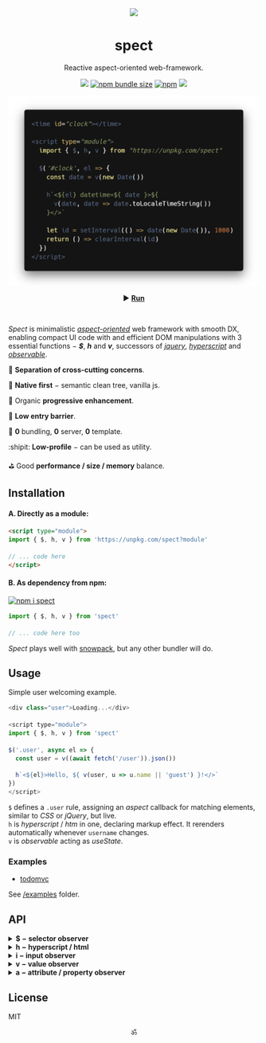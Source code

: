 <div align="center"><img src="https://avatars3.githubusercontent.com/u/53097200?s=200&v=4" width=108 /></div>
<p align="center"><h1 align="center">spect</h1></p>
<p align="center">
  Reactive aspect-oriented web-framework.<br/>
  <!-- Build reactive UIs with rules, similar to CSS.<br/> -->
  <!-- Each rule specifies an <em>aspect</em> function, carrying a piece of logic.<br/> -->
</p>
<p align="center">
  <a href="https://travis-ci.org/spectjs/spect"><img src="https://travis-ci.org/spectjs/spect.svg?branch=master"/></a>
  <a href="https://bundlephobia.com/result?p=spect"><img alt="npm bundle size" src="https://img.shields.io/bundlephobia/minzip/spect?label=size"></a>
  <a href="https://npmjs.org/package/spect"><img alt="npm" src="https://img.shields.io/npm/v/spect"></a>
  <img src="https://img.shields.io/badge/stability-stable-green"/>
</p>

<p align="center"><img src="/preview.png" width="566"/></p>
<p align="center">▶ <a href="https://codepen.io/dyv/pen/oNXXZEb" target="_blank"><strong>Run</strong></a></p>
<br/>

<!--
<time id="clock"></time>

<script type="module">
  import { $, h, v } from "https://unpkg.com/spect"

  $('#clock', el => {
    const date = v(new Date())

    h`<${el} datetime=${ date }>
      ${ date`toLocaleTimeString` }
    </>`

    let id = setInterval(() => date(new Date()), 1000)
    return () => clearInterval(id)
  })
</script>
-->

_Spect_ is minimalistic [_aspect-oriented_](https://en.wikipedia.org/wiki/Aspect-oriented_programming) web framework with smooth DX, enabling compact UI code with and efficient DOM manipulations with 3 essential functions − _**$**_, _**h**_ and _**v**_, successors of [_jquery_](https://ghub.io/jquery), [_hyperscript_](https://ghub.io/hyperscript) and [_observable_](https://www.npmjs.com/package/observable).

:gem: **Separation of cross-cutting concerns**.

:deciduous_tree: **Native first** − semantic clean tree, vanilla js.

:calling: Organic **progressive enhancement**.

:baby_chick: **Low entry barrier**.

:dizzy: **0** bundling, **0** server, **0** template.

:shipit: **Low-profile** − can be used as utility.

:golf: Good **performance / size / memory** balance.


## Installation

#### A. Directly as a module:

```html
<script type="module">
import { $, h, v } from 'https://unpkg.com/spect?module'

// ... code here
</script>
```

#### B. As dependency from npm:

[![npm i spect](https://nodei.co/npm/spect.png?mini=true)](https://npmjs.org/package/spect/)

```js
import { $, h, v } from 'spect'

// ... code here too
```

_Spect_ plays well with [snowpack](https://www.snowpack.dev/), but any other bundler will do.


## Usage

Simple user welcoming example.

```js
<div class="user">Loading...</div>

<script type="module">
import { $, h, v } from 'spect'

$('.user', async el => {
  const user = v((await fetch('/user')).json())

  h`<${el}>Hello, ${ v(user, u => u.name || 'guest') }!</>`
})
</script>
```

`$` defines a `.user` rule, assigning an _aspect_ callback for matching elements, similar to _CSS_ or _jQuery_, but live.<br/>
`h` is _hyperscript_ / _htm_ in one, declaring markup effect. It rerenders automatically whenever `username` changes.<br/>
`v` is _observable_ acting as _useState_.

<!--
Consider simple todo app.

```js
<form class="todo">
  <label for="add-todo">
    <span>Add Todo</span>
    <input name="text" required/>
  </label>
  <button type="submit">Add</button>
  <ul class="todo-list"><ul>
</form>

<script type="module">
import { $, h, on, list } from 'spect'

const todos = list([])

$('.todo-list', el => h`<${el}>${ todos }</>`)

$('.todo-form', el => on(el, 'submit', e => {
  e.preventDefault()
  if (!el.checkValidity()) return
  todos.push({ text: e.elements.text.value })
  el.reset()
}))
</script>
```

Input element here is uncontrolled and logic closely follows native js to provide _progressive enhancement_. _**`list`**_ creates an observable array `todos`, mutating it automatically rerenders _**`h`**_.
-->

### Examples

* [todomvc](https://spectjs.github.io/spect/examples/todomvc.html)

See [/examples](examples) folder.

<!--

Maybe validation / sending form? (better for cases, eg. forms (all react cases))
Or familiar examples of another framework, rewritten with spect? (better for docs, as spect vs N)
Something showcasing wow features, like composable streaming and how that restructures waterfall rendering?
Yes, makes more sense. The very natural flow, where with HTML you can prototype, then naturally upgrade to UI-framework, then add actions. Minimize design - code distance.

an app, displaying a [list of users].
First, create semantic HTML you'd regularly do without js.

```html
<!doctype html>

<template id="article">
  <article>
  </article>
</template>

<main>
  <div id="articles">
  </div>
</main>
```

Second, make data loading circuit.

```js
<script type="module">
import { $, h, store } from 'https://unpkg.com/spect?module'

const articles = store({
  items: [],
  load() {
    this.loading = true
    this.items = await (await fetch(url)).json()
    this.loading = false
  }
})

$('#articles', el => {
  h`<${el}>${
    articles.map(item => h``)
  }</>`
})
</script>
```

_Spect_ doesn't make any guess about storage, actions, renderer or tooling setup and can be used with different flavors.

#### Vanilla

```js
import { $ } from 'spect'

// touched inputs
$('input', el => el.addEventListener('focus', e => el.classList.add('touched')))
```

#### Microfrontends

Pending...

#### Aspect-Oriented DOM

Pending...

-->

## API

<details><summary><strong>$ − selector observer</strong></summary><br/>

> $( scope? , selector , aspect? )<br/>

Observe selector, trigger callback for elements matching the selector.

* `selector` is a valid CSS selector.
* `scope` is optional _HTMLElement_ or a list of elements to narrow down selector.
* `aspect` is a function with `(element) => teardown?` signature.

```js
import { $, v, h } from 'spect'

$('.foo', el => {
  console.log('active')
  return () => console.log('inactive')
})

let foo = h`<div.foo/>`
document.body.append(foo)
// ... "active"

foo.remove()
// ... "inactive"
```

#### Example

```js
import { $ } from 'spect'

const $timer = $('.timer', el => {
  let count = 0
  let id = setInterval(() => {
    el.innerHTML = `Seconds: ${count++}`
  }, 1000)
  return () => clearInterval(id)
})
```

_Related_: [selector-collection](https://ghub.io/selector-collection)

<br/>

</details>


<details><summary><strong>h − hyperscript / html</strong></summary><br/>

> el = h( tag | target , props? , ...children )<br/>
> el = h\`...content\`<br/>

[Hyperscript](https://ghub.io/hyperscript) with observables. Can be used as template literal or as JSX. Uses [htm](https://ghub.io/htm) syntax, so can be compiled away for production.

```js
import { h, v } from 'spect'

const text = v('foobar')

/* jsx h */
const bar = <bar>{ text }</bar>

// update content
text('fooobar')

// template literal
const foo = h`<baz>${ text }</baz>`

// fragment
const fooFoo = h`<foo>1</foo><foo>2</foo>`

// hydrate
h`<${foo} ...${props}>${ children }</>`

// observables
h`<a>${ rxSubject } - ${ asyncIterable } - ${ promise }</a>`
```

#### Example

```js
import { $, v, h } from 'spect'

$('#clock', el => {
  let date = v(new Date())
  setInterval(() => date(new Date()), 1000)
  h`<${el}>${ v(date, date => date.toISOString())} </>`
})
```

_Related_: [xhtm](https://ghub.io/xhtm)
_R&D_: [lit-html](https://ghub.io/lit-html), [htm@1](https://ghub.io/htm) [htl](https://ghub.io/htl), [hyperscript](https://ghub.io/hyperscript), [incremental-dom](https://ghub.io/incremental-dom), [snabbdom](https://ghub.io/snabbdom), [nanomorph](https://ghub.io/nanomorph), [uhtml](https://ghub.io/uhtml) and others.

<br/>

</details>


<details><summary><strong>i − input observer</strong></summary><br/>

> value = i( input | selector )<br/>

Input observable. Creates a get/set/subscribe function for values from _Input_, _Checkbox_, _Radio_, _Select_ or _Range_.

```js
import { i, v } from 'spect'

// input
let ids = i(h`<input#id value=1/>`)

// subscribe
ids(value => console.log(value))

// computed
let sum = v([i`#a`, i`#b`], ([a, b]) => a + b)
```

#### Example

```js
import { i, v } from 'spect'

const f = i`#fahren`, c = i`#celsius`
const celsius = v(f, f => (f - 32) / 1.8)
const fahren = v(c, c => (c * 9) / 5 + 32)

celsius() // 0
fahren() // 32
```

_R&D_: [observable](https://ghub.io/observable).

<br/>

</details>


<details><summary><strong>v − value observer</strong></summary><br/>

> value = v( source? , map? , unmap? )<br/>
> value = v\`...content\`<br/>

Universal observable − creates a getter/setter function with [observable](https://ghub.io/observable) interface from any `source`:

* _Primitive_ − simple observable state.
* _Function_ − initialized observable state.
* _Observable_ (_v_, [observ-*](https://ghub.io/observ), [observable](https://ghub.io/observable), [mutant](https://ghub.io/mutant) etc.) − 2-way bound wrapper observable.
* _AsyncIterator_ or [`[Symbol.asyncIterator]`](https://developer.mozilla.org/en-US/docs/Web/JavaScript/Reference/Global_Objects/Symbol/asyncIterator) − mapped iterator observable.
* _Promise_ or _thenable_ − promise state observable.
* _Standard observable_ or [`[Symbol.observable]`](https://ghub.io/symbol-observable) ([rxjs](https://ghub.io/rxjs), [zen-observable](https://ghub.io/zen-observable) etc.) − mapped source observable.
* _Array_, _Object_ − list / group observable, eg. for computed observable.
* _Template string_ − observable string with dynamic fields.

```js
import { v } from 'spect'

let v1 = v(0)

// get
v1()

// set
v1(1)

// transform
let v2 = v(v1, v1 => v1 * 2)
v2() // 2

// compute
let v3 = v([v1, v2], ([v1, v2]) => v1 + v2)
v3() // 3
v3[0]() // 1

// subscribe
v([v1, v2, v3])(([v1, v2, v3]) => {
  console.log(v1, v2, v3)
  return () => console.log('teardown', v1, v2, v3)
})
// ... 1, 2, 3

// interpolate
let vsum = v`${v1} + ${v2} = ${v3}`()
vsum() // "1 + 2 = 3"

// diff
v5((item, diff) => console.log(item, diff))
item.done = true
v5().done // false
// ... { done: true, text: '' }, { done: true }

// initialize
let v6 = v(() => v5)
v6() // v5

// async iterator
for await (const value of v(v6)) console.log(value)

// dispose
;[v6, v5, v4, v3, v2, v1].map(v => v[Symbol.dispose]())
```

#### Example

```js
import { v } from 'spect'

let likes = v({
  count: null,
  loading: false,
  async load() {
    this.loading = true
    this.count = await (await fetch('/likes')).json()
    this.loading = false
  }
})

$('.likes-count', el => h`<${el}>${
    v(likes, ({loading, count}) => loading ? `Loading...` : `Likes: ${ likes.count }`)
  }</>`
})

likes.load()
```

_R&D_: [observable/transform](https://ghub.io/observable), [react hooks](https://ghub.io/unihooks), [observable proposal](https://github.com/tc39/proposal-observable), [observ](https://ghub.io/observ), [mutant](https://ghub.io/mutant), [rxjs](https://ghub.io/rxjs), [iron](https://github.com/ironjs/iron), [icaro](https://ghub.io/icaro), [introspected](https://ghub.io/introspected), [augmentor](https://ghub.io/augmentor) and others.

<br/>

</details>



<details><summary><strong>a − attribute / property observer</strong></summary><br/>

> props = a( source , path )

Attribute / property observable for defined target or element. Useful for forwarding props/attributes to templates.

```js
import { h, v, a } from 'spect'

let item = { done: false, text: '' }

// observe single prop
let done = a(item, 'done')
done() // false

// observe multiple props
let vitem = v({a(item, 'done'), a(item, 'text')})
vitem.done() // false

// observe attribute
let el = h`<a loading/>`
let loading = a(el, 'loading')
loading() // true

el.setAttribute('loading', false)
loading() // null
```

#### Example

```js
import { $, h, a } from 'spect'

$('#my-component', el => {
  h`<${el}>
    <header>${ a(el, 'title') }</header>
    <main>${ a(el, 'description', desc => desc.slice(0,82) + '...') }</main>
  </>`
})
```

</details>


## License

MIT


<p align="center">ॐ</p>
